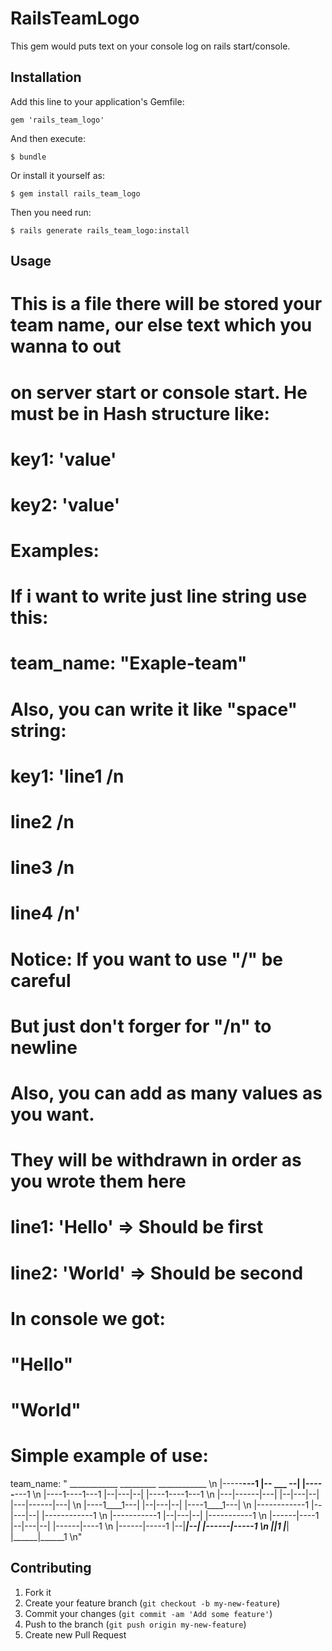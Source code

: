 # RailsTeamLogo

This gem would puts text on your console log on rails start/console.

## Installation

Add this line to your application's Gemfile:

    gem 'rails_team_logo'

And then execute:

    $ bundle

Or install it yourself as:

    $ gem install rails_team_logo

Then you need run:

    $ rails generate rails_team_logo:install

## Usage
# This is a file there will be stored your team name, our else text which you wanna to out
# on server start or console start. He must be in Hash structure like:
#
#  key1: 'value'
#  key2: 'value'
#
# Examples:
# If i want to write just line string use this:
#  team_name: "Exaple-team"
#
# Also, you can write it like "space" string:
#
#  key1: 'line1 /n
#         line2 /n
#         line3 /n
#         line4 /n'
#
# Notice: If you want to use "/" be careful
#
# But just don't forger for "/n" to newline
# Also, you can add as many values as you want.
# They will be withdrawn in order as you wrote them here
#
# line1:  'Hello' => Should be first
# line2:  'World' => Should be second
#
# In console we got:
# "Hello"
# "World"


# Simple example of use:
team_name: "  ____________      _________    ____________   \n
            |-----____---1   |-- ___ --|  |-----____---1    \n
            |----1----1---1  |--|---|--|  |----1----1---1   \n
            |---|------|---| |--|---|--|  |---|------|---|  \n
            |----1____1---|  |--|---|--|  |----1____1---|   \n
            |------------1   |--|---|--|  |------------1    \n
            |-----------1    |--|---|--|  |-----------1     \n
            |------|----1    |--|---|--|  |------|----1     \n
            |------|-----1   |--|___|--|  |------|-----1    \n
            |______|______1  |_________|  |______|______1   \n"



## Contributing

1. Fork it
2. Create your feature branch (`git checkout -b my-new-feature`)
3. Commit your changes (`git commit -am 'Add some feature'`)
4. Push to the branch (`git push origin my-new-feature`)
5. Create new Pull Request
